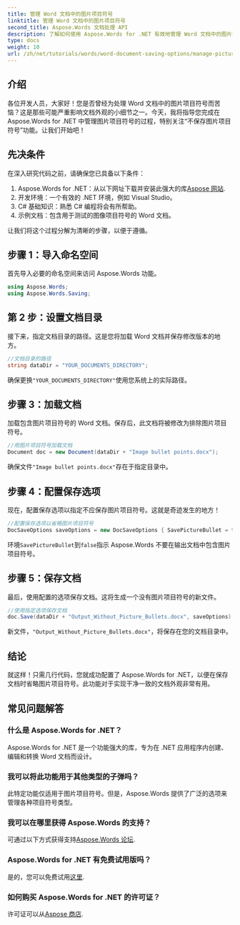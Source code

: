 ```yaml
---
title: 管理 Word 文档中的图片项目符号
linktitle: 管理 Word 文档中的图片项目符号
second_title: Aspose.Words 文档处理 API
description: 了解如何使用 Aspose.Words for .NET 有效地管理 Word 文档中的图片项目符号。本综合指南将引导您完成设置环境、配置保存选项的步骤。
type: docs
weight: 10
url: /zh/net/tutorials/words/word-document-saving-options/manage-picture-bullet/
---
```

## 介绍

各位开发人员，大家好！您是否曾经为处理 Word 文档中的图片项目符号而苦恼？这是那些可能严重影响文档外观的小细节之一。今天，我将指导您完成在 Aspose.Words for .NET 中管理图片项目符号的过程，特别关注“不保存图片项目符号”功能。让我们开始吧！

## 先决条件

在深入研究代码之前，请确保您已具备以下条件：

1.  Aspose.Words for .NET：从以下网址下载并安装此强大的库[Aspose 网站](https://releases.aspose.com/words/net/).
2. 开发环境：一个有效的 .NET 环境，例如 Visual Studio。
3. C# 基础知识：熟悉 C# 编程将会有所帮助。
4. 示例文档：包含用于测试的图像项目符号的 Word 文档。

让我们将这个过程分解为清晰的步骤，以便于遵循。

## 步骤 1：导入命名空间

首先导入必要的命名空间来访问 Aspose.Words 功能。

```csharp
using Aspose.Words;
using Aspose.Words.Saving;
```

## 第 2 步：设置文档目录

接下来，指定文档目录的路径。这是您将加载 Word 文档并保存修改版本的地方。

```csharp
//文档目录的路径
string dataDir = "YOUR_DOCUMENTS_DIRECTORY";
```

确保更换`"YOUR_DOCUMENTS_DIRECTORY"`使用您系统上的实际路径。

## 步骤 3：加载文档

加载包含图片项目符号的 Word 文档。保存后，此文档将被修改为排除图片项目符号。

```csharp
//用图片项目符号加载文档
Document doc = new Document(dataDir + "Image bullet points.docx");
```

确保文件`"Image bullet points.docx"`存在于指定目录中。

## 步骤 4：配置保存选项

现在，配置保存选项以指定不应保存图片项目符号。这就是奇迹发生的地方！

```csharp
//配置保存选项以省略图片项目符号
DocSaveOptions saveOptions = new DocSaveOptions { SavePictureBullet = false };
```

环境`SavePictureBullet`到`false`指示 Aspose.Words 不要在输出文档中包含图片项目符号。

## 步骤 5：保存文档

最后，使用配置的选项保存文档。这将生成一个没有图片项目符号的新文件。

```csharp
//使用指定选项保存文档
doc.Save(dataDir + "Output_Without_Picture_Bullets.docx", saveOptions);
```

新文件，`"Output_Without_Picture_Bullets.docx"`，将保存在您的文档目录中。

## 结论

就这样！只需几行代码，您就成功配置了 Aspose.Words for .NET，以便在保存文档时省略图片项目符号。此功能对于实现干净一致的文档外观非常有用。

## 常见问题解答

### 什么是 Aspose.Words for .NET？
Aspose.Words for .NET 是一个功能强大的库，专为在 .NET 应用程序内创建、编辑和转换 Word 文档而设计。

### 我可以将此功能用于其他类型的子弹吗？
此特定功能仅适用于图片项目符号。但是，Aspose.Words 提供了广泛的选项来管理各种项目符号类型。

### 我可以在哪里获得 Aspose.Words 的支持？
可通过以下方式获得支持[Aspose.Words 论坛](https://forum.aspose.com/c/words/8).

### Aspose.Words for .NET 有免费试用版吗？
是的，您可以免费试用[这里](https://releases.aspose.com/).

### 如何购买 Aspose.Words for .NET 的许可证？
许可证可以从[Aspose 商店](https://purchase.aspose.com/buy).